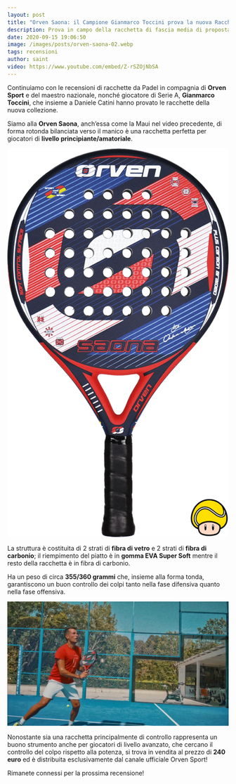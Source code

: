 ```yaml
---
layout: post
title: "Orven Saona: il Campione Gianmarco Toccini prova la nuova Racchetta da Padel"
description: Prova in campo della racchetta di fascia media di proposta da Orven Sport per la stagione 2020
date: 2020-09-15 19:06:50
image: /images/posts/orven-saona-02.webp
tags: recensioni
author: saint
video: https://www.youtube.com/embed/Z-rSZOjNbSA
---
```


Continuiamo con le recensioni di racchette da Padel in compagnia di **Orven Sport** e del maestro nazionale, nonché giocatore di Serie A, **Gianmarco Toccini**, che insieme a Daniele Catini hanno provato le racchette della nuova collezione.

Siamo alla **Orven Saona**, anch’essa come la Maui nel video precedente, di forma rotonda bilanciata verso il manico è una racchetta  perfetta per giocatori di **livello principiante/amatoriale**.

![Orven Sport Saona racchetta pala padel paddle consigli rotonda tonda fibra 2020](/images/posts/orven-saona-fronte-padelup.png)

La struttura è costituita di 2 strati di **fibra di vetro** e 2 strati di **fibra di carbonio**; il riempimento del piatto è in **gomma EVA Super Soft** mentre il resto della racchetta è in fibra di carbonio.

Ha un peso di circa **355/360 grammi** che, insieme alla forma tonda, garantiscono un buon controllo dei colpi tanto nella fase difensiva quanto nella fase offensiva. 

![Orven Sport Saona racchetta pala padel paddle consigli rotonda tonda fibra 2020](/images/posts/orven-saona-01.webp)

Nonostante sia una racchetta principalmente di controllo rappresenta un buono strumento anche per giocatori di livello avanzato, che cercano il controllo del colpo rispetto alla potenza, si trova in vendita al prezzo di **240 euro** ed è distribuita esclusivamente dal canale ufficiale Orven Sport!

Rimanete connessi per la prossima recensione! 
